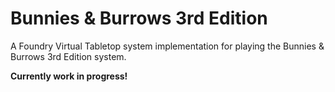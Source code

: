 # Bunnies & Burrows 3rd Edition
A Foundry Virtual Tabletop system implementation for playing the Bunnies & Burrows 3rd Edition system.

**Currently work in progress!**
